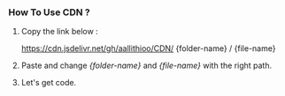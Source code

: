 ### **How To Use CDN ?**

1. Copy the link below :

    https://cdn.jsdelivr.net/gh/aallithioo/CDN/ {folder-name} / {file-name}

2. Paste and change *{folder-name}* and *{file-name}* with the right path.
3. Let's get code.
